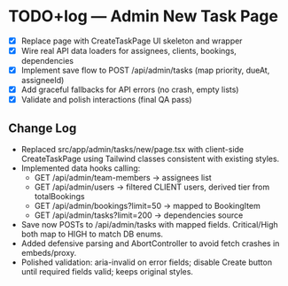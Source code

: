 # TODO+log — Admin New Task Page

- [x] Replace page with CreateTaskPage UI skeleton and wrapper
- [x] Wire real API data loaders for assignees, clients, bookings, dependencies
- [x] Implement save flow to POST /api/admin/tasks (map priority, dueAt, assigneeId)
- [x] Add graceful fallbacks for API errors (no crash, empty lists)
- [x] Validate and polish interactions (final QA pass)

## Change Log
- Replaced src/app/admin/tasks/new/page.tsx with client-side CreateTaskPage using Tailwind classes consistent with existing styles.
- Implemented data hooks calling:
  - GET /api/admin/team-members → assignees list
  - GET /api/admin/users → filtered CLIENT users, derived tier from totalBookings
  - GET /api/admin/bookings?limit=50 → mapped to BookingItem
  - GET /api/admin/tasks?limit=200 → dependencies source
- Save now POSTs to /api/admin/tasks with mapped fields. Critical/High both map to HIGH to match DB enums.
- Added defensive parsing and AbortController to avoid fetch crashes in embeds/proxy.
- Polished validation: aria-invalid on error fields; disable Create button until required fields valid; keeps original styles.
